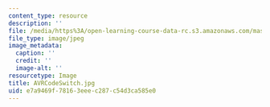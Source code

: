 ```yaml
---
content_type: resource
description: ''
file: /media/https%3A/open-learning-course-data-rc.s3.amazonaws.com/mas-962-special-topics-new-textiles-spring-2010/e7a9469f78163eeec287c54d3ca585e0_AVRCodeSwitch.jpg
file_type: image/jpeg
image_metadata:
  caption: ''
  credit: ''
  image-alt: ''
resourcetype: Image
title: AVRCodeSwitch.jpg
uid: e7a9469f-7816-3eee-c287-c54d3ca585e0
---
```

